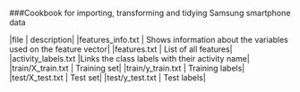 ###Cookbook for importing, transforming and tidying Samsung smartphone data


|file             |   description|
|features_info.txt  | Shows information about the variables used on the feature vector|
|features.txt       | List of all features|
|activity_labels.txt |Links the class labels with their activity name| 
|train/X_train.txt  | Training set|
|train/y_train.txt |  Training labels| 
|test/X_test.txt  |   Test set|
|test/y_test.txt  |   Test labels|

